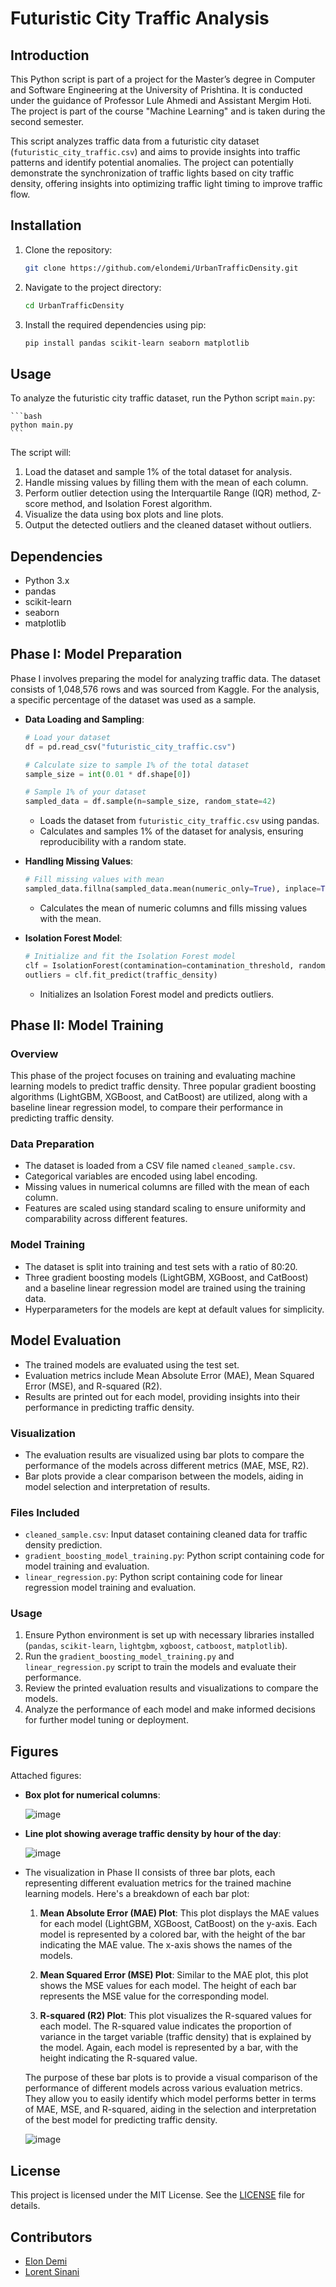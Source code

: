 # Futuristic City Traffic Analysis

## Introduction

This Python script is part of a project for the Master’s degree in Computer and Software Engineering at the University of Prishtina. It is conducted under the guidance of Professor Lule Ahmedi and Assistant Mergim Hoti. The project is part of the course "Machine Learning" and is taken during the second semester.

This script analyzes traffic data from a futuristic city dataset (`futuristic_city_traffic.csv`) and aims to provide insights into traffic patterns and identify potential anomalies. The project can potentially demonstrate the synchronization of traffic lights based on city traffic density, offering insights into optimizing traffic light timing to improve traffic flow.

## Installation

1. Clone the repository:

    ```bash
    git clone https://github.com/elondemi/UrbanTrafficDensity.git
    ```

2. Navigate to the project directory:

    ```bash
    cd UrbanTrafficDensity
    ```

3. Install the required dependencies using pip:

    ```bash
    pip install pandas scikit-learn seaborn matplotlib
    ```

## Usage

To analyze the futuristic city traffic dataset, run the Python script `main.py`:

    ```bash
    python main.py
    ```

The script will:

1. Load the dataset and sample 1% of the total dataset for analysis.
2. Handle missing values by filling them with the mean of each column.
3. Perform outlier detection using the Interquartile Range (IQR) method, Z-score method, and Isolation Forest algorithm.
4. Visualize the data using box plots and line plots.
5. Output the detected outliers and the cleaned dataset without outliers.

## Dependencies

- Python 3.x
- pandas
- scikit-learn
- seaborn
- matplotlib

## Phase I: Model Preparation

Phase I involves preparing the model for analyzing traffic data. The dataset consists of 1,048,576 rows and was sourced from Kaggle. For the analysis, a specific percentage of the dataset was used as a sample.

- **Data Loading and Sampling**:
    ```python
    # Load your dataset
    df = pd.read_csv("futuristic_city_traffic.csv")

    # Calculate size to sample 1% of the total dataset
    sample_size = int(0.01 * df.shape[0])

    # Sample 1% of your dataset
    sampled_data = df.sample(n=sample_size, random_state=42)
    ```

    - Loads the dataset from `futuristic_city_traffic.csv` using pandas.
    - Calculates and samples 1% of the dataset for analysis, ensuring reproducibility with a random state.

- **Handling Missing Values**:
    ```python
    # Fill missing values with mean
    sampled_data.fillna(sampled_data.mean(numeric_only=True), inplace=True)
    ```

    - Calculates the mean of numeric columns and fills missing values with the mean.

- **Isolation Forest Model**:
    ```python
    # Initialize and fit the Isolation Forest model
    clf = IsolationForest(contamination=contamination_threshold, random_state=42)
    outliers = clf.fit_predict(traffic_density)
    ```

    - Initializes an Isolation Forest model and predicts outliers.

## Phase II: Model Training

### Overview
This phase of the project focuses on training and evaluating machine learning models to predict traffic density. Three popular gradient boosting algorithms (LightGBM, XGBoost, and CatBoost) are utilized, along with a baseline linear regression model, to compare their performance in predicting traffic density.

### Data Preparation
- The dataset is loaded from a CSV file named `cleaned_sample.csv`.
- Categorical variables are encoded using label encoding.
- Missing values in numerical columns are filled with the mean of each column.
- Features are scaled using standard scaling to ensure uniformity and comparability across different features.

### Model Training
- The dataset is split into training and test sets with a ratio of 80:20.
- Three gradient boosting models (LightGBM, XGBoost, and CatBoost) and a baseline linear regression model are trained using the training data.
- Hyperparameters for the models are kept at default values for simplicity.

## Model Evaluation
- The trained models are evaluated using the test set.
- Evaluation metrics include Mean Absolute Error (MAE), Mean Squared Error (MSE), and R-squared (R2).
- Results are printed out for each model, providing insights into their performance in predicting traffic density.

### Visualization
- The evaluation results are visualized using bar plots to compare the performance of the models across different metrics (MAE, MSE, R2).
- Bar plots provide a clear comparison between the models, aiding in model selection and interpretation of results.

### Files Included
- `cleaned_sample.csv`: Input dataset containing cleaned data for traffic density prediction.
- `gradient_boosting_model_training.py`: Python script containing code for model training and evaluation.
- `linear_regression.py`: Python script containing code for linear regression model training and evaluation.

### Usage
1. Ensure Python environment is set up with necessary libraries installed (`pandas`, `scikit-learn`, `lightgbm`, `xgboost`, `catboost`, `matplotlib`).
2. Run the `gradient_boosting_model_training.py` and `linear_regression.py` script to train the models and evaluate their performance.
3. Review the printed evaluation results and visualizations to compare the models.
4. Analyze the performance of each model and make informed decisions for further model tuning or deployment.


## Figures

Attached figures:

- **Box plot for numerical columns**:

    ![image](https://github.com/elondemi/UrbanTrafficDensity/assets/66006296/488d9e62-c8fe-42b7-96a7-17ee688c8e3a)

- **Line plot showing average traffic density by hour of the day**:

    ![image](https://github.com/elondemi/UrbanTrafficDensity/assets/66006296/5ace6f37-9ab9-4f14-bf24-d48720f9ddb9)

- The visualization in Phase II consists of three bar plots, each representing different evaluation metrics for the trained machine learning models. Here's a breakdown of each bar plot:

    1. **Mean Absolute Error (MAE) Plot**: This plot displays the MAE values for each model (LightGBM, XGBoost, CatBoost) on the y-axis. Each model is represented by a colored bar, with the height of the bar indicating the MAE value. The x-axis shows the names of the           models.

    2. **Mean Squared Error (MSE) Plot**: Similar to the MAE plot, this plot shows the MSE values for each model. The height of each bar represents the MSE value for the corresponding model.

    3. **R-squared (R2) Plot**: This plot visualizes the R-squared values for each model. The R-squared value indicates the proportion of variance in the target variable (traffic density) that is explained by the model. Again, each model is represented by a bar, with         the height indicating the R-squared value.

    The purpose of these bar plots is to provide a visual comparison of the performance of different models across various evaluation metrics. They allow you to easily identify which model performs better in terms of MAE, MSE, and R-squared, aiding in the selection and     interpretation of the best model for predicting traffic density.

  ![image](https://github.com/lorentsinani/UrbanTrafficDensity/assets/66006296/4bbd9691-d24b-4d8a-9ccf-4caed6b62f19)


## License

This project is licensed under the MIT License. See the [LICENSE](LICENSE) file for details.

## Contributors

- [Elon Demi](https://github.com/elondemi)
- [Lorent Sinani](https://github.com/lorentsinani)
